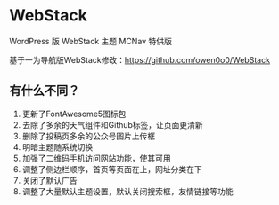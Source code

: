 # WebStack
WordPress 版 WebStack 主题 MCNav 特供版

基于一为导航版WebStack修改：https://github.com/owen0o0/WebStack

## 有什么不同？
1. 更新了FontAwesome5图标包
2. 去除了多余的天气组件和Github标签，让页面更清新
3. 删除了投稿页多余的公众号图片上传框
4. 明暗主题随系统切换
5. 加强了二维码手机访问网站功能，使其可用
7. 调整了侧边栏顺序，首页等页面在上，网址分类在下
8. 关闭了默认广告
9. 调整了大量默认主题设置，默认关闭搜索框，友情链接等功能
